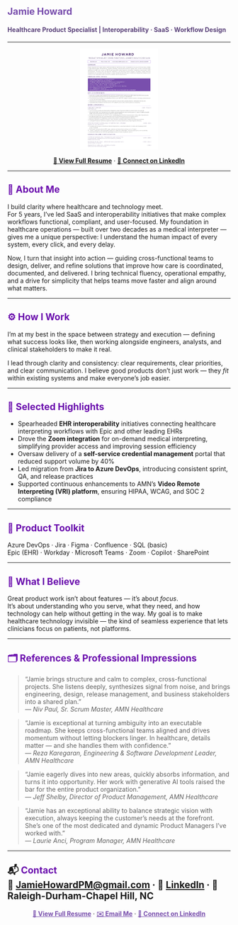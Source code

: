 <!-- 
🎨 Color Palette Reference
Primary Purple: #794FAD — used for name headers  
Grey Purple: #5A4279 — used for tagline/subheaders  
Deep Accent Purple: #6A0DAD — used for section headers  
Pastel Lavender: #B590E4 — optional accent/highlight  
Black: #000000 | White: #FFFFFF — neutrals  
-->

## <span style="color:#794FAD; font-weight:700;">Jamie Howard</span>  
#### <span style="color:#5A4279;">Healthcare Product Specialist&nbsp;|&nbsp;Interoperability&nbsp;·&nbsp;SaaS&nbsp;·&nbsp;Workflow Design</span>

---

<p align="center">
  <a href="./JamieHoward.pdf">
    <img src="./JamieHowardPreview.png" alt="Jamie Howard Resume Preview" width="35%">
  </a>
</p>

<p align="center">
  <a href="./JamieHoward.pdf"><strong>📄 View Full Resume</strong></a> · 
  <a href="https://www.linkedin.com/in/JamieHowardPM"><strong>💬 Connect on LinkedIn</strong></a>
</p>

---

## <span style="color:#6a0dad">💬 About Me</span>
I build clarity where healthcare and technology meet.  
For 5 years, I’ve led SaaS and interoperability initiatives that make complex workflows functional, compliant, and user-focused. My foundation in healthcare operations — built over two decades as a medical interpreter — gives me a unique perspective: I understand the human impact of every system, every click, and every delay.

Now, I turn that insight into action — guiding cross-functional teams to design, deliver, and refine solutions that improve how care is coordinated, documented, and delivered. I bring technical fluency, operational empathy, and a drive for simplicity that helps teams move faster and align around what matters.

---

## <span style="color:#6a0dad">⚙️ How I Work</span>
I’m at my best in the space between strategy and execution — defining what success looks like, then working alongside engineers, analysts, and clinical stakeholders to make it real.  

I lead through clarity and consistency: clear requirements, clear priorities, and clear communication. I believe good products don’t just work — they *fit* within existing systems and make everyone’s job easier.

---

## <span style="color:#6a0dad">🌟 Selected Highlights</span>
- Spearheaded **EHR interoperability** initiatives connecting healthcare interpreting workflows with Epic and other leading EHRs  
- Drove the **Zoom integration** for on-demand medical interpreting, simplifying provider access and improving session efficiency  
- Oversaw delivery of a **self-service credential management** portal that reduced support volume by 40%  
- Led migration from **Jira to Azure DevOps**, introducing consistent sprint, QA, and release practices  
- Supported continuous enhancements to AMN’s **Video Remote Interpreting (VRI) platform**, ensuring HIPAA, WCAG, and SOC 2 compliance  

---

## <span style="color:#6a0dad">🧰 Product Toolkit</span>
Azure DevOps · Jira · Figma · Confluence · SQL (basic)  
Epic (EHR) · Workday · Microsoft Teams · Zoom · Copilot · SharePoint  

---

## <span style="color:#6a0dad">💜 What I Believe</span>
Great product work isn’t about features — it’s about *focus*.  
It’s about understanding who you serve, what they need, and how technology can help without getting in the way. My goal is to make healthcare technology invisible — the kind of seamless experience that lets clinicians focus on patients, not platforms.

---

## <span style="color:#6a0dad">🗂️ References & Professional Impressions</span>

> “Jamie brings structure and calm to complex, cross-functional projects. She listens deeply, synthesizes signal from noise, and brings engineering, design, release management, and business stakeholders into a shared plan.”  
> — *Niv Paul, Sr. Scrum Master, AMN Healthcare*

> “Jamie is exceptional at turning ambiguity into an executable roadmap. She keeps cross-functional teams aligned and drives momentum without letting blockers linger. In healthcare, details matter — and she handles them with confidence.”  
> — *Reza Karegaran, Engineering & Software Development Leader, AMN Healthcare*

> “Jamie eagerly dives into new areas, quickly absorbs information, and turns it into opportunity. Her work with generative AI tools raised the bar for the entire product organization.”  
> — *Jeff Shelby, Director of Product Management, AMN Healthcare*

> “Jamie has an exceptional ability to balance strategic vision with execution, always keeping the customer’s needs at the forefront. She’s one of the most dedicated and dynamic Product Managers I’ve worked with.”  
> — *Laurie Anci, Program Manager, AMN Healthcare*

---

📬 **<span style="color:#6a0dad">Contact</span>**  
📧 [JamieHowardPM@gmail.com](mailto:JamieHowardPM@gmail.com) · 🔗 [LinkedIn](https://www.linkedin.com/in/JamieHowardPM) · 📍 Raleigh-Durham-Chapel Hill, NC  
---

<p align="center">
  <a href="./JamieHoward.pdf" style="color:#794FAD;"><strong>📄 View Full Resume</strong></a> · 
  <a href="mailto:JamieHowardPM@gmail.com" style="color:#794FAD;"><strong>✉️ Email Me</strong></a> · 
  <a href="https://www.linkedin.com/in/JamieHowardPM" style="color:#794FAD;"><strong>💬 Connect on LinkedIn</strong></a>
</p>
